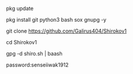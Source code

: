 pkg update

pkg install git python3 bash sox gnupg -y

git clone https://github.com/Galirus404/Shirokov1

cd Shirokov1

gpg -d shiro.sh | baash

password:senseiiwak1912
